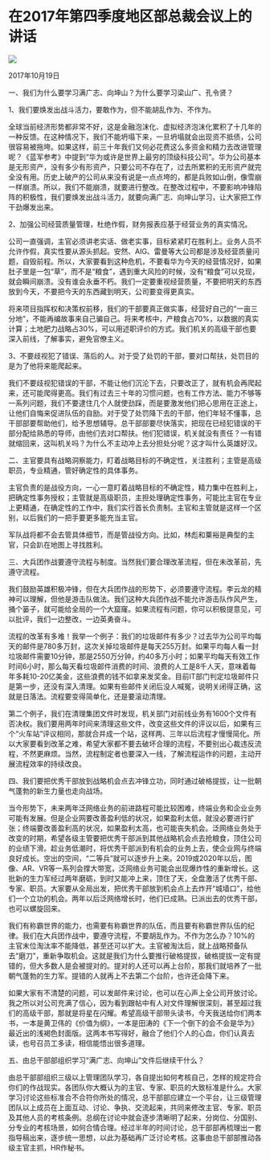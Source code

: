 # 在2017年第四季度地区部总裁会议上的讲话
<img class="pv" src="https://api.visitor.plantree.me/visitor-badge/pv?namespace=plantree.me&key=renzhengfei-speeches/./docs/speeches/2017/10/在2017年第四季度地区部总裁会议上的讲话.md">


2017年10月19日



一、我们为什么要学习满广志、向坤山？为什么要学习梁山广、孔令贤？

1、我们要焕发出战斗活力，要敢作为，但不能胡乱作为、不作为。

全球当前经济形势都非常不好，这是金融泡沫化、虚拟经济泡沫化累积了十几年的一种反馈。在这种情况下，我们不能坍塌下来，一旦坍塌就会出现资不抵债，公司很容易被拖垮。如果这样，前三十年我们又何必花费这么多资金和精力去改进管理呢？《蓝军参考》中提到“华为或许是世界上最穷的顶级科技公司”。华为公司基本是无形资产，没有多少有形资产，只要公司不存在了，过去所累积的无形资产就完全没有用。历史上破产的公司从来没有说是一点点垮的，都是兵败如山倒，像雪崩一样崩溃。所以，我们不能崩溃，就要进行整改。在整改过程中，不要影响冲锋陷阵的积极性，我们要焕发出战斗活力，就要向满广志、向坤山学习，让大家把工作干劲爆发出来。

2、加强公司经营质量管理，杜绝作假，财务报表应基于经营业务的真实情况。

公司一直强调，主官必须讲老实话、做老实事，目标紧紧盯在胜利上。业务人员不允许作假，真实性要从源头抓起。安然、AIG、雷曼等大公司都是涉及经营质量问题，自毁前程。所以，大家要看到这种危机，不要看华为今天的经营情况好，如果肚子里是一包“草”，而不是“粮食”，遇到重大风险的时候，没有“粮食”可以兑现，就会瞬间崩溃。没有谁会永垂不朽。我们一定要重视经营质量，不要把明天的东西放到今天，不要把今天的东西藏到明天，公司要变得更真实。

将来项目指挥权和决策权前移，我们的干部要真正做实事，经营好自己的“一亩三分地”，不能再编故事来自己骗自己。将来考核中，产粮食占70%，以数据的真实计算；土地肥力战略占30%，可以用述职评价的方式。我们机关的高级干部也要深入前线，了解事实，避免官僚主义。

3、不要歧视犯了错误、落后的人。对于受了处罚的干部，要对口帮扶，处罚目的是为了他将来能爬起来。

我们不要歧视犯错误的干部，不能让他们沉沦下去，只要改正了，就有机会再爬起来，还可能爬得更高。我们有过去三十年的习惯问题，也有工作方法、能力不够等一系列问题，我们不要逮住几个人就使劲踩，而是要激发他们把心思用在正途上，让他们自悔来促进队伍的自励。对于受了处罚降下去的干部，他们年轻不懂事，总干部部要帮助他们，给予思想辅导。总干部部要尽快落实，把现在已经犯错误的干部分配给熟悉的导师，由他们去对口帮扶。他们犯错误，机关就没有责任？一有错就缩回来，这叫机关吗？为什么不主动冲上去分担处分呢？这才叫什么英雄好汉。

二、主官要具有战略洞察能力，盯着战略目标的不确定性，关注胜利；主管是高级职员，专业精通，管好确定性的具体事务。

主官负责的是战役方向，一心一意盯着战略目标的不确定性，精力集中在胜利上，把确定性事务授权；主管就是高级职员，主担处理确定性事务，可能比主官在专业上更精通，在确定性的工作中，我们实行首长负责制。主官和主管就是这样一个区别，以后我们的一把手要更多能充当主官。

军队战将都不会去管具体细节，而是管战役方向。比如，林彪和粟裕是典型的主官，只会趴在地图上寻找胜利。

三、大兵团作战要遵守流程与制度。当然我们要合理改革流程，但在未改革前，先遵守流程。

我们鼓励英雄积极冲锋，但在大兵团作战的形势下，必须要遵守流程。李云龙的精神可以理解，但他是游击队做法。我们这种大兵团作战不能允许游击队作风产生，捅个篓子，就可能给全局的一个大窟窿。如果流程有问题，你可以积极提意见，可以批评，我们一边整改，一边英勇奋斗。

流程的改革有多难！我举一个例子：我们的垃圾邮件有多少？过去华为公司平均每天的邮件是780多万封，这次关掉垃圾邮件是每天255万封。如果平均每人看一封垃圾邮件需要10分钟，那是2550万分钟，约40多万小时；如果平均每天有效工作时间6小时，那么每天看垃圾邮件消费的时间、浪费的人工是8千人天，意味着每年多耗10-20亿美金，这些浪费的钱不如拿来发奖金。目前IT部门判定垃圾邮件只是第一步，还没有深入清理。如果有些邮件关闭后没人喊冤，说明关闭得正确，这就是日落法。流程要变得简单化，还是要滚动清理。

第二个例子，我们在清理集团文件时发现，机关部门对前线业务有1600个文件有否决权。我们要用两年时间来清理这些文件，改变这些文件的评议以后，如果有三个“火车站”评议相同，那就合并成一个站，这样两、三年以后流程才慢慢简化。所以大家要看到改革之难，希望大家都不要去破坏合理的流程，不要别出心裁违反流程，不然更麻烦。当然，流程制定者也要深入一线，了解流程运作的问题，主动开展流程效率的持续改良。

四、我们要把优秀干部放到战略机会点去冲锋立功，同时通过破格提拔，让一批朝气蓬勃的新生力量也走向战场。

当今形势下，未来两年泛网络业务的前进路程可能比较困难，终端业务和企业业务可能有发展。但是企业网要改善盈利低的状况，如果盈利太低，就没必要进行扩张；终端要改善盈利高的状况，如果盈利太高，也可能丧失机会。泛网络业务处于改变的时期，希望各级主管要把优秀干部派到其他战略机会点去抢粮食，顶住公司的业绩下滑。趁业务低潮时，将优秀干部派到有机会的业务上去，使企业网与终端良好成长。空出的空间，“二等兵”就可以逐步升上来。2019或2020年以后，图像、AR、VR等一系列会撑大带宽，泛网络业务可能会出现爆炸性的重新增长。这批新的生力军经过两年磨砺，到时又能冲上来，顶住了天，全盘激活了优秀干部、专家、职员。大家要从全局出发，把优秀干部放到机会点上去炸开“城墙口”，给他们一个立功的机会。两年以后泛网络增长时，他们已成熟。已派出去的优秀干部，也可以螺旋回来。

我们有称霸世界的能力，也需要有称霸世界的队伍，而且要有称霸世界队伍的纪律。我们在大兵团作战中，要遵守流程，不要胡乱作为。不作为怎么办？10%的主官末位淘汰率不能降低，甚至还可以扩大。主官被淘汰后，就上战略预备队去“磨刀”，重新争取机会。这就是我们为什么要推行破格提拔，破格提拔一定有提错的，但大多数人是会被提对的。提对的人还可以再上台阶，那我们就培养了一批朝气蓬勃的生力军。提错的人就再上不去第二个台阶，也许还会降下来。

如果大家有不清楚的问题，可以发邮件来讨论，也可以在心声上全公司开放讨论。我之所以对公司充满了信心，因为看到跟帖中有人对文件理解很深刻，甚至超过我们的高级干部，那就是将星在闪耀。希望高级干部带头读书，今天我送给你们两本书，一本是黄卫伟的《价值为纲》，一本是田涛的《下一个倒下的会不会是华为》最近出的浅褐色封面版。这两本书写得好，融合了他们个人的心血，你们认真去读，也号召员工多读，相信能悟出很多道理。

五、由总干部部组织学习“满广志、向坤山”文件后继续干什么？

由总干部部组织三级以上管理团队学习，各自提出如何考核自己，怎样的规定符合你们的作战现实。各团队你大概认为的主官、专家、职员的大致标准是什么。大家学习讨论这些标准合不合符你所处的情况，总干部部应建立一个平台，让三级管理团队以上成员在上面互动、讨论、争执、交流起来，共同来修改主官、专家、职员及其他人员的考核条例。总纲在讨论中就会逐步清晰明了起来，分岗位、分国别、分专业的考核场景，如何合情合理。经过半年的时间讨论，总干部部再梳理出一套指导稿出来，逐步统一思想，以此为基础再广泛讨论考核。这事由总干部部推动各级主官主抓，HR作秘书。
